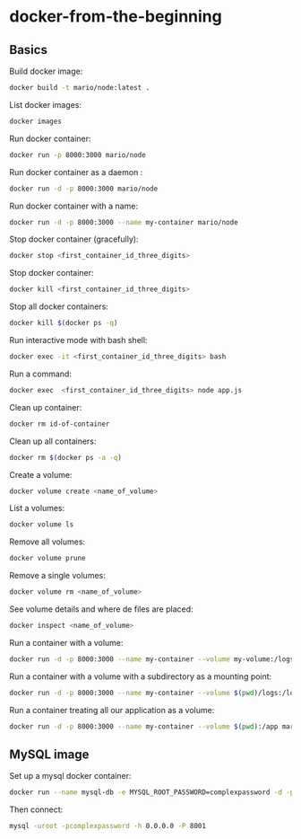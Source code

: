 # docker-from-the-beginning

## Basics

Build docker image:

```bash
docker build -t mario/node:latest .
```

List docker images:

```bash
docker images
```

Run docker container:

```bash
docker run -p 8000:3000 mario/node
```

Run docker container as a daemon :

```bash
docker run -d -p 8000:3000 mario/node
```

Run docker container with a name:

```bash
docker run -d -p 8000:3000 --name my-container mario/node
```

Stop docker container (gracefully):

```bash
docker stop <first_container_id_three_digits>
```

Stop docker container:

```bash
docker kill <first_container_id_three_digits>
```

Stop all docker containers:

```bash
docker kill $(docker ps -q)
```

Run interactive mode with bash shell:

```bash
docker exec -it <first_container_id_three_digits> bash
```

Run a command:

```bash
docker exec  <first_container_id_three_digits> node app.js
```

Clean up container:

```bash
docker rm id-of-container
```

Clean up all containers:

```bash
docker rm $(docker ps -a -q)
```

Create a volume:

```bash
docker volume create <name_of_volume>
```

List a volumes:

```bash
docker volume ls
```

Remove all volumes:

```bash
docker volume prune
```

Remove a single volumes:

```bash
docker volume rm <name_of_volume>
```

See volume details and where de files are placed:

```bash
docker inspect <name_of_volume>
```

Run a container with a volume:

```bash
docker run -d -p 8000:3000 --name my-container --volume my-volume:/logs mario/node
```

Run a container with a volume with a subdirectory as a mounting point:

```bash
docker run -d -p 8000:3000 --name my-container --volume $(pwd)/logs:/logs mario/node
```

Run a container treating all our application as a volume:

```bash
docker run -d -p 8000:3000 --name my-container --volume $(pwd):/app mario/node
```

## MySQL image

Set up a mysql docker container:

```bash
docker run --name mysql-db -e MYSQL_ROOT_PASSWORD=complexpassword -d -p 8001:3306 mysql
```

Then connect:

```bash
mysql -uroot -pcomplexpassword -h 0.0.0.0 -P 8001
```
